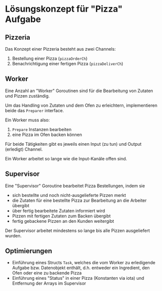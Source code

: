 # Lösungskonzept für "Pizza" Aufgabe

## Pizzeria

Das Konzept einer Pizzeria besteht aus zwei Channels:

1. Bestellung einer Pizza (`pizzaOrderCh`)
2. Benachrichtigung einer fertigen Pizza (`pizzaDeliverCh`)

## Worker   

Eine Anzahl an "Worker" Goroutinen sind für die Bearbeitung von Zutaten und Pizzen zuständig.

Um das Handling von Zutaten und dem Ofen zu erleichtern, implementieren beide das `Preparer` interface.

Ein Worker muss also:

1. `Prepare` Instanzen bearbeiten
2. eine Pizza im Ofen backen können

Für beide Tätigkeiten gibt es jeweils einen Input (zu tun) und Output (erledigt) Channel. 

Ein Worker arbeitet so lange wie die Input-Kanäle offen sind.

## Supervisor

Eine "Supervisor" Goroutine bearbeitet Pizza Bestellungen, indem sie

* sich bestellte und noch nicht-ausgelieferte Pizzen merkt
* die Zutaten für eine bestellte Pizza zur Bearbeitung an die Arbeiter übergibt
* über fertig bearbeitete Zutaten informiert wird
* Pizzen mit fertigen Zutaten zum Backen übergibt
* fertig gebackene Pizzen an den Kunden weitergibt

Der Supervisor arbeitet mindestens so lange bis alle Pizzen ausgeliefert wurden.

## Optimierungen

- Einführung eines Structs `Task`, welches die vom Worker zu erledigende Aufgabe bzw. Datenobjekt enthält, d.h. 
entweder ein Ingredient, den Ofen oder eine zu backende Pizza
- Einführung eines "Status" in einer Pizza (Konstanten via iota) und Entfernung der Arrays im Supervisor